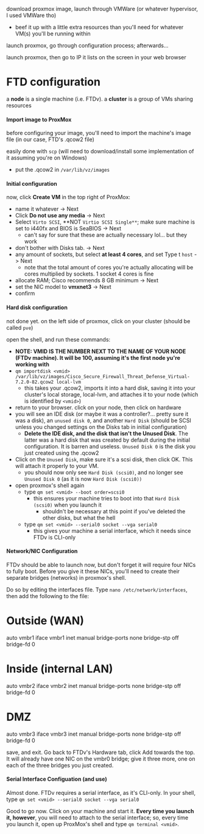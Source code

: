 
download proxmox image, launch through VMWare (or whatever hypervisor, I used VMWare tho)
- beef it up with a little extra resources than you'll need for whatever VM(s) you'll be running within

launch proxmox, go through configuration process; afterwards...

launch proxmox, then go to IP it lists on the screen in your web browser

# FTD configuration

a **node** is a single machine (i.e. FTDv). a **cluster** is a group of VMs sharing resources


#### Import image to ProxMox

before configuring your image, you'll need to import the machine's image file (in our case, FTD's .qcow2 file)

easily done with `scp` (will need to download/install some implementation of it assuming you're on Windows)
- put the .qcow2 in `/var/lib/vz/images`


#### Initial configuration


now, click **Create VM** in the top right of ProxMox:
- name it whatever -> Next
- Click **Do not use any media** -> Next
- Select `Virto SCSI`, **NOT `Virtio SCSI Single**`; make sure machine is set to i440fx and BIOS is SeaBIOS -> Next
	- can't say for sure that these are actually necessary lol... but they work
- don't bother with Disks tab. -> Next
- any amount of sockets, but select **at least 4 cores**, and set Type t `host` -> Next
	- note that the total amount of cores you're actually allocating will be cores multiplied by sockets. 1 socket 4 cores is fine
- allocate RAM; Cisco recommends 8 GB minimum -> Next
- set the NIC model to **vmxnet3** -> Next
- confirm


#### Hard disk configuration 

not done yet. on the left side of proxmox, click on your cluster (should be called `pve`)

open the shell, and run these commands:
- **NOTE: VMID IS THE NUMBER NEXT TO THE NAME OF YOUR NODE (FTDv machine). It will be 100, assuming it's the first node yu're working with**
- `qm importdisk <vmid> /var/lib/vz/images/Cisco_Secure_Firewall_Threat_Defense_Virtual-7.2.0-82.qcow2 local-lvm`
	- this takes your .qcow2, imports it into a hard disk, saving it into your cluster's local storage, local-lvm, and attaches it to your node (which is identified by `<vmid>`)
- return to your browser. click on your node, then click on hardware
- you will see an IDE disk (or maybe it was a controller?... pretty sure it was a disk), an `unused disk 0`, and another `Hard Disk` (should be SCSI unless you changed settings on the Disks tab in initial configuration)
	- **Delete the IDE disk, and the disk that isn't the Unused Disk**. The latter was a hard disk that was created by default during the initial configuration. It is barren and useless. `Unused Disk 0` is the disk you just created using the .qcow2
- Click on the `Unused Disk`, make sure it's a scsi disk, then click OK. This will attach it properly to your VM.
	- you should now only see `Hard Disk (scsi0)`, and no longer see `Unused Disk 0` (as it is now `Hard Disk (scsi0))`
- open proxmox's shell again
	- type `qm set <vmid> --boot order=scsi0`
		- this ensures your machine tries to boot into that `Hard Disk (scsi0)` when you launch it
			- shouldn't be necessary at this point if you've deleted the other disks, but what the hell
	- type `qm set <vmid> --serial0 socket --vga serial0`
		- this gives your machine a serial interface, which it needs since FTDv is CLI-only


#### Network/NIC Configuration

FTDv should be able to launch now, but don't forget it will require four NICs to fully boot. Before you give it these NICs, you'll need to create their separate bridges (networks) in proxmox's shell.

Do so by editing the interfaces file. Type `nano /etc/network/interfaces`, then add the following to the file:

# Outside (WAN)
auto vmbr1
iface vmbr1 inet manual
    bridge-ports none
    bridge-stp off
    bridge-fd 0

# Inside (internal LAN)
auto vmbr2
iface vmbr2 inet manual
    bridge-ports none
    bridge-stp off
    bridge-fd 0

# DMZ
auto vmbr3
iface vmbr3 inet manual
    bridge-ports none
    bridge-stp off
    bridge-fd 0


save, and exit. Go back to FTDv's Hardware tab, click Add towards the top. It will already have one NIC on the vmbr0 bridge; give it three more, one on each of the three bridges you just created.


#### Serial Interface Configuation (and use)

Almost done. FTDv requires a serial interface, as it's CLI-only. In your shell, type `qm set <vmid> --serial0 socket --vga serial0`

Good to go now. Click on your machine and start it. **Every time you launch it, however**, you will need to attach to the serial interface; so, every time you launch it, open up ProxMox's shell and type `qm terminal <vmid>`.